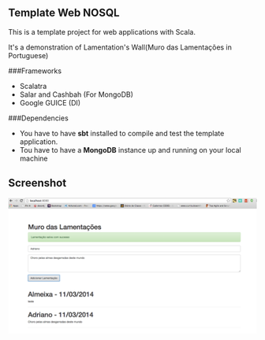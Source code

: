 ## Template Web NOSQL  ##

This is a template project for web applications with Scala. 

It's a demonstration of Lamentation's Wall(Muro das Lamentações in Portuguese)

###Frameworks
- Scalatra 
- Salar and Cashbah (For MongoDB)
- Google GUICE (DI)

###Dependencies
- You have to have **sbt** installed to compile and test the template application.
- Tou have to have a **MongoDB** instance up and running on your local machine

## Screenshot
![ScreenShot](screenshare.png)
